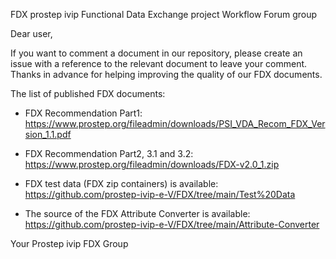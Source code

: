 FDX prostep ivip Functional Data Exchange project Workflow Forum group

Dear user,

If you want to comment a document in our repository, please create an issue with a reference to the relevant document to leave your comment.
Thanks in advance for helping improving the quality of our FDX documents.

The list of published FDX documents:

- FDX Recommendation Part1: https://www.prostep.org/fileadmin/downloads/PSI_VDA_Recom_FDX_Version_1.1.pdf

- FDX Recommendation Part2, 3.1 and 3.2: https://www.prostep.org/fileadmin/downloads/FDX-v2.0_1.zip  

- FDX test data (FDX zip containers) is available: https://github.com/prostep-ivip-e-V/FDX/tree/main/Test%20Data

- The source of the FDX Attribute Converter is available: https://github.com/prostep-ivip-e-V/FDX/tree/main/Attribute-Converter

Your Prostep ivip FDX Group
